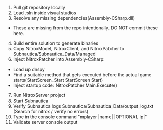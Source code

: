 1. Pull git repository locally
2. Load .sln inside visual studios
3. Resolve any missing dependencies(Assembly-CSharp.dll) 
- These are missing from the repo intentionally.  DO NOT commit these here.
4. Build entire solution to generate binaries
5. Copy NitroxModel, NitroxClient, and NitroxPatcher to Subnautica/Subnautica_Data/Managed
6. Inject NitroxPatcher into Assembly-CSharp:
* Load up dnspy
* Find a suitable method that gets executed before the actual game starts(StartScreen_Start StartScreen Start)
* Inject startup code: NitroxPatcher Main.Execute()
7. Run NitroxServer project
8. Start Subnautica
9. Verify Subnautica logs Subnautica/Subnautica_Data/output_log.txt (Search for nitrox / verify no errors)
10. Type in the console command "mplayer |name| |OPTIONAL ip|"
11. Validate server console output

